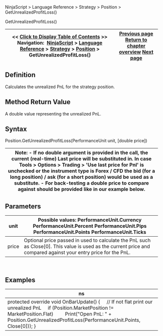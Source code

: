 ﻿
NinjaScript \> Language Reference \> Strategy \> Position \> GetUnrealizedProfitLoss()

GetUnrealizedProfitLoss()

| \<\< [Click to Display Table of Contents](position_getunrealizedprofitloss.md) \>\> **Navigation:**     [NinjaScript](ninjascript.md) \> [Language Reference](language_reference_wip.md) \> [Strategy](strategy.md) \> [Position](position.md) \> GetUnrealizedProfitLoss() | [Previous page](position_averageprice.md) [Return to chapter overview](position.md) [Next page](position_instrument.md) |
| --- | --- |
## Definition
Calculates the unrealized PnL for the strategy position.
## 
## Method Return Value
A double value representing the unrealized PnL.
## 
## Syntax
Position.GetUnrealizedProfitLoss(PerformanceUnit unit, \[double price])
 

| Note:  - If no double argument is provided in the call, the current (real\-time) Last price will be substituted in. In case Tools \> Options \> Trading \> 'Use last price for Pnl' is unchecked or the instrument type is Forex / CFD the bid (for a long position) / ask (for a short position) would be used as a substitute. - For back\-testing a double price to compare against should be provided like in our example below. |
| --- |

## Parameters

| unit | Possible values: PerformanceUnit.Currency PerformanceUnit.Percent PerformanceUnit.Pips PerformanceUnit.Points PerformanceUnit.Ticks |
| --- | --- |
| price | Optional price passed in used to calculate the PnL such as Close\[0]. This value is used as the current price and compared against your entry price for the PnL. |
 
## 
## Examples

| ns |
| --- |
| protected override void OnBarUpdate() {      // If not flat print our unrealized PnL      if (Position.MarketPosition !\= MarketPosition.Flat)          Print("Open PnL: " \+ Position.GetUnrealizedProfitLoss(PerformanceUnit.Points, Close\[0])); } |
